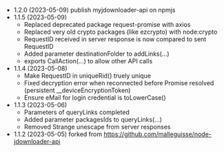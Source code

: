 - 1.2.0 (2023-05-09) publish myjdownloader-api on npmjs
- 1.1.5 (2023-05-09)
    - Replaced deprecated package request-promise with axios
    - Replaced very old crypto packages (like ezcrypto) with node:crypto
    - RequestID received in server response is now compared to sent RequestID
    - Added parameter destinationFolder to addLinks(...)
    - exports CallAction(...) to allow other API calls
 - 1.1.4 (2023-05-08)
    - Make RequestID in uniqueRid() truely unique
    - Fixed decryption error when reconnected before Promise resolved (persistent __deviceEncryptionToken) 
    - Ensure eMail for login credential is toLowerCase()
- 1.1.3 (2023-05-06)
    - Parameters of queryLinks completed
    - Added parameter packagesIds to queryLinks(...)
    - Removed Strange unescape from server responses
- 1.1.2 (2023-05-05) forked from https://github.com/malleguisse/node-jdownloader-api